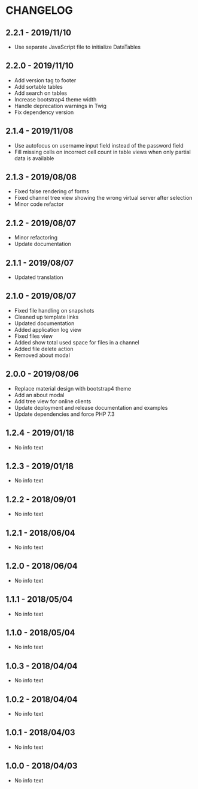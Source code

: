 # CHANGELOG

## 2.2.1 - 2019/11/10
* Use separate JavaScript file to initialize DataTables

## 2.2.0 - 2019/11/10
* Add version tag to footer
* Add sortable tables
* Add search on tables
* Increase bootstrap4 theme width
* Handle deprecation warnings in Twig
* Fix dependency version

## 2.1.4 - 2019/11/08
* Use autofocus on username input field instead of the password field
* Fill missing cells on incorrect cell count in table views when only partial data is available

## 2.1.3 - 2019/08/08
* Fixed false rendering of forms
* Fixed channel tree view showing the wrong virtual server after selection
* Minor code refactor

## 2.1.2 - 2019/08/07
* Minor refactoring
* Update documentation

## 2.1.1 - 2019/08/07
* Updated translation

## 2.1.0 - 2019/08/07
* Fixed file handling on snapshots
* Cleaned up template links
* Updated documentation
* Added application log view
* Fixed files view 
* Added show total used space for files in a channel
* Added file delete action
* Removed about modal

## 2.0.0 - 2019/08/06
* Replace material design with bootstrap4 theme
* Add an about modal
* Add tree view for online clients
* Update deployment and release documentation and examples
* Update dependencies and force PHP 7.3

## 1.2.4 - 2019/01/18
* No info text

## 1.2.3 - 2019/01/18
* No info text

## 1.2.2 - 2018/09/01
* No info text

## 1.2.1 - 2018/06/04
* No info text

## 1.2.0 - 2018/06/04
* No info text

## 1.1.1 - 2018/05/04
* No info text

## 1.1.0 - 2018/05/04
* No info text

## 1.0.3 - 2018/04/04
* No info text

## 1.0.2 - 2018/04/04
* No info text

## 1.0.1 - 2018/04/03
* No info text

## 1.0.0 - 2018/04/03
* No info text